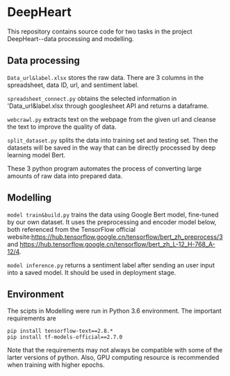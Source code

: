 # DeepHeart

This repository contains source code for two tasks in the project DeepHeart--data processing and modelling.


## Data processing
`Data_url&label.xlsx` stores the raw data. There are 3 columns in the spreadsheet, data ID, url, and sentiment label.

`spreadsheet_connect.py` obtains the selected information in 'Data_url&label.xlsx through googlesheet API and returns a dataframe.

`webcrawl.py` extracts text on the webpage from the given url and cleanse the text to improve the quality of data. 

`split_dataset.py` splits the data into training set and testing set. Then the datasets will be saved in the way that can be directly processed by deep learning model Bert.

These 3 python program automates the process of converting large amounts of raw data into prepared data.

## Modelling
`model train&build.py` trains the data using Google Bert model, fine-tuned by our own dataset. It uses the preprocessing and encoder model below, both referenced from the TensorFlow official website:https://hub.tensorflow.google.cn/tensorflow/bert_zh_preprocess/3 and https://hub.tensorflow.google.cn/tensorflow/bert_zh_L-12_H-768_A-12/4.

`model inference.py` returns a sentiment label after sending an user input into a saved model. It should be used in deployment stage.


## Environment
The scipts in Modelling were run in Python 3.6 environment. 
The important requirements are
```
pip install tensorflow-text==2.8.*
pip install tf-models-official==2.7.0
```
Note that the requirements may not always be compatible with some of the larter versions of python. 
Also, GPU computing resource is recommended when training with higher epochs.
